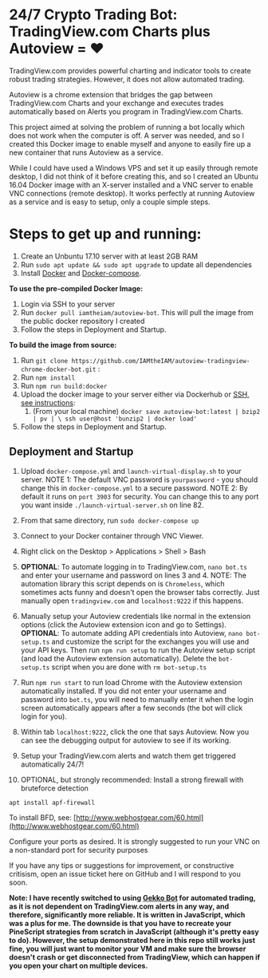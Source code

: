 # 24/7 Crypto Trading Bot: TradingView.com Charts plus Autoview = ♥

TradingView.com provides powerful charting and indicator tools to create robust trading strategies. However, it does not allow automated trading.

Autoview is a chrome extension that bridges the gap between TradingView.com Charts and your exchange and executes trades automatically based on Alerts you program in TradingView.com Charts.

This project aimed at solving the problem of running a bot locally which does not work when the computer is off. A server was needed, and so I created this Docker image to enable myself and anyone to easily fire up a new container that runs Autoview as a service.

While I could have used a Windows VPS and set it up easily through remote desktop, I did not think of it before creating this, and so I created an Ubuntu 16.04 Docker image with an X-server installed and a VNC server to enable VNC connections (remote desktop). It works perfectly at running Autoview as a service and is easy to setup, only a couple simple steps.

# Steps to get up and running:
 
1) Create an Unbuntu 17.10 server with at least 2GB RAM
2) Run `sudo apt update && sudo apt upgrade` to update all dependencies
3) Install [Docker](https://docs.docker.com/install/linux/docker-ce/ubuntu/#install-docker-ce) and [Docker-compose](https://docs.docker.com/compose/install/).

**To use the pre-compiled Docker Image:**
1) Login via SSH to your server
2) Run `docker pull iamtheiam/autoview-bot`. This will pull the image from the public docker repository I created
3) Follow the steps in Deployment and Startup.

**To build the image from source:**
1) Run `git clone https://github.com/IAMtheIAM/autoview-tradingview-chrome-docker-bot.git`  :
2) Run `npm install`
3) Run `npm run build:docker`
4) Upload the docker image to your server either via Dockerhub or [SSH, see instructions](https://stackoverflow.com/questions/23935141/how-to-copy-docker-images-from-one-host-to-another-without-via-repository):
    1) (From your local machine) `docker save autoview-bot:latest | bzip2 | pv | \
    ssh user@host 'bunzip2 | docker load'`
5) Follow the steps in Deployment and Startup.

## Deployment and Startup

1) Upload `docker-compose.yml` and `launch-virtual-display.sh` to your server. 
NOTE 1: The default VNC password is `yourpassword` - you should change this in `docker-compose.yml` to a secure password. NOTE 2: By default it runs on `port 3903` for security. You can change this to any port you want inside `./launch-virtual-server.sh` on line 82. 

2) From that same directory, run `sudo docker-compose up`

3) Connect to your Docker container through VNC Viewer. 

4) Right click on the Desktop > Applications > Shell > Bash

5) **OPTIONAL**: To automate logging in to TradingView.com, `nano bot.ts` and enter your username and password on lines 3 and 4. NOTE: The automation library this script depends on is `Chromeless`, which sometimes acts funny and doesn't open the browser tabs correctly. Just manually open `tradingview.com` and `localhost:9222` if this happens.

6) Manually setup your Autoview credentials like normal in the extension options (click the Autoview extension icon and go to Settings). **OPTIONAL**: To automate adding API credentials into Autoview, `nano bot-setup.ts` and customize the script for the exchanges you will use and your API keys. Then run `npm run setup` to run the Autoview setup script (and load the Autoview extension automatically). Delete the `bot-setup.ts` script when you are done with `rm bot-setup.ts`

7) Run `npm run start` to run load Chrome with the Autoview extension automatically installed. If you did not enter your username and password into `bot.ts`, you will need to manually enter it when the login screen automatically appears after a few seconds (the bot will click login for you).

8) Within tab `localhost:9222`, click the one that says Autoview. Now you can see the debugging output for autoview to see if its working.

9) Setup your TradingView.com alerts and watch them get triggered automatically 24/7!

10) OPTIONAL, but strongly recommended: Install a strong firewall with bruteforce detection

`apt install apf-firewall`

 To install BFD, see: [http://www.webhostgear.com/60.html](http://www.webhostgear.com/60.html)

 Configure your ports as desired. It is strongly suggested to run your VNC on a non-standard port for security purposes


If you have any tips or suggestions for improvement, or constructive critisism, open an issue ticket here on GitHub and I will respond to you soon.

**Note: I have recently switched to using [Gekko Bot](https://github.com/askmike/gekko) for automated trading, as it is not dependent on TradingView.com alerts in any way, and therefore, significantly more reliable. It is written in JavaScript, which was a plus for me. The downside is that you have to recreate your PineScript strategies from scratch in JavaScript (although it's pretty easy to do). However, the setup demonstrated here in this repo still works just fine, you will just want to monitor your VM and make sure the browser doesn't crash or get disconnected from TradingView, which can happen if you open your chart on multiple devices.**
